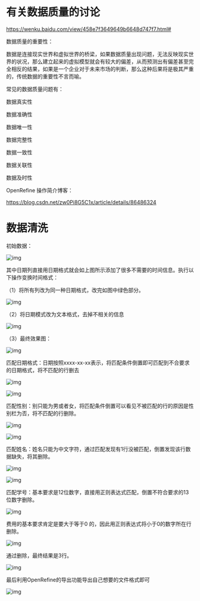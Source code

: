 # 有关数据质量的讨论

https://wenku.baidu.com/view/458e7f3649649b6648d747f7.html#

数据质量的重要性：

数据是连接现实世界和虚拟世界的桥梁，如果数据质量出现问题，无法反映现实世界的状况，那么建立起来的虚拟模型就会有较大的偏差，从而预测出有偏差甚至完全相反的结果，如果是一个企业对于未来市场的判断，那么这种后果将是极其严重的，传统数据的重要性不言而喻。

常见的数据质量问题有：

数据真实性

数据准确性

数据唯一性

数据完整性

数据一致性

数据关联性

数据及时性

OpenRefine 操作简介博客：

https://blog.csdn.net/zw0Pi8G5C1x/article/details/86486324

# 数据清洗

初始数据：

![img](https://s1.ax1x.com/2020/09/27/0AlTH0.png) 

其中日期列直接用日期格式就会如上图所示添加了很多不需要的时间信息。执行以下操作变换时间格式：

（1）将所有列改为同一种日期格式，改完如图中绿色部分。

![img](https://s1.ax1x.com/2020/09/27/0AlsBt.png) 

（2）将日期模式改为文本格式，去掉不相关的信息

![img](https://s1.ax1x.com/2020/09/27/0A1i4O.png) 

（3）最终效果图：

![img](https://s1.ax1x.com/2020/09/27/0A1aV0.png) 

匹配日期格式：日期按照xxxx-xx-xx表示，将匹配条件倒置即可匹配到不合要求的日期格式，将不匹配的行删去

![img](https://s1.ax1x.com/2020/09/27/0A1BPU.png) 

![img](https://s1.ax1x.com/2020/09/27/0A16M9.png) 

 

匹配性别：别只能为男或者女，将匹配条件倒置可以看见不被匹配的行的原因是性别栏为否，将不匹配的行删除。

![img](https://s1.ax1x.com/2020/09/27/0A1Wa6.png) 

![img](https://s1.ax1x.com/2020/09/27/0A1oxH.png) 

匹配姓名：姓名只能为中文字符，通过匹配发现有1行没被匹配，倒置发现该行数据缺失，将其删除。

![img](https://s1.ax1x.com/2020/09/27/0A1LZt.png) 

 

![img](https://s1.ax1x.com/2020/09/27/0A1xJS.png) 

匹配学号：基本要求是12位数字，直接用正则表达式匹配，倒置不符合要求的13位数字删除。

![img](https://s1.ax1x.com/2020/09/27/0A39Mj.png) 

费用的基本要求肯定是要大于等于0 的，因此用正则表达式将小于0的数字所在行删除。

![img](https://s1.ax1x.com/2020/09/27/0A3PLn.png) 

通过删除，最终结果是3行。

![img](https://s1.ax1x.com/2020/09/27/0A3FZq.png)



最后利用OpenRefine的导出功能导出自己想要的文件格式即可

![img](https://s1.ax1x.com/2020/09/27/0A3AoV.png)
